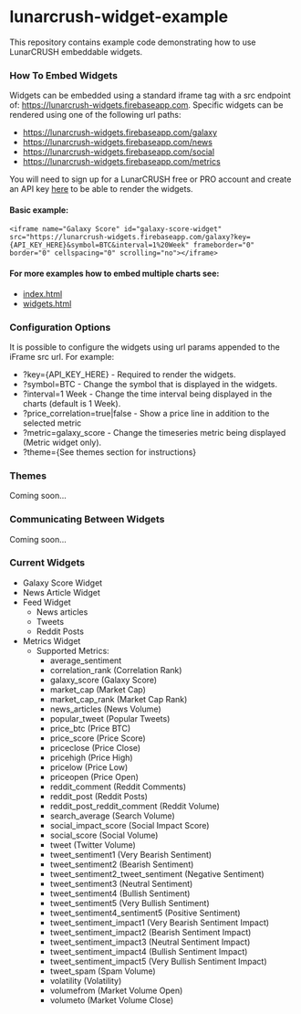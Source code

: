 # lunarcrush-widget-example

This repository contains example code demonstrating how to use LunarCRUSH embeddable widgets.
  
### How To Embed Widgets

Widgets can be embedded using a standard iframe tag with a src endpoint of: https://lunarcrush-widgets.firebaseapp.com. Specific widgets can be rendered using one of the following url paths:
- https://lunarcrush-widgets.firebaseapp.com/galaxy
- https://lunarcrush-widgets.firebaseapp.com/news
- https://lunarcrush-widgets.firebaseapp.com/social
- https://lunarcrush-widgets.firebaseapp.com/metrics

You will need to sign up for a LunarCRUSH free or PRO account and create an API key [here](https://lunarcrush.com/settings/api) to be able to render the widgets. 

#### Basic example:

```<iframe name="Galaxy Score" id="galaxy-score-widget" src="https://lunarcrush-widgets.firebaseapp.com/galaxy?key={API_KEY_HERE}&symbol=BTC&interval=1%20Week" frameborder="0" border="0" cellspacing="0" scrolling="no"></iframe>```

#### For more examples how to embed multiple charts see: 
- [index.html](https://github.com/levid/lunarcrush-widget-example/blob/master/public/index.html)
- [widgets.html](https://github.com/levid/lunarcrush-widget-example/blob/master/public/widgets.html)

### Configuration Options

It is possible to configure the widgets using url params appended to the iFrame src url. For example:
  
  * ?key={API_KEY_HERE} - Required to render the widgets.
  * ?symbol=BTC - Change the symbol that is displayed in the widgets.
  * ?interval=1 Week - Change the time interval being displayed in the charts (default is 1 Week).
  * ?price_correlation=true|false - Show a price line in addition to the selected metric
  * ?metric=galaxy_score - Change the timeseries metric being displayed (Metric widget only).
  * ?theme={See themes section for instructions}

### Themes

Coming soon...

### Communicating Between Widgets

Coming soon...

### Current Widgets

* Galaxy Score Widget
* News Article Widget
* Feed Widget
  - News articles
  - Tweets
  - Reddit Posts
* Metrics Widget
  - Supported Metrics:
    - average_sentiment
    - correlation_rank (Correlation Rank)
    - galaxy_score (Galaxy Score)
    - market_cap (Market Cap)
    - market_cap_rank (Market Cap Rank)
    - news_articles (News Volume)
    - popular_tweet (Popular Tweets)
    - price_btc (Price BTC)
    - price_score (Price Score)
    - priceclose (Price Close)
    - pricehigh (Price High)
    - pricelow (Price Low)
    - priceopen (Price Open)
    - reddit_comment (Reddit Comments)
    - reddit_post (Reddit Posts)
    - reddit_post_reddit_comment (Reddit Volume)
    - search_average (Search Volume)
    - social_impact_score (Social Impact Score)
    - social_score (Social Volume)
    - tweet (Twitter Volume)
    - tweet_sentiment1 (Very Bearish Sentiment)
    - tweet_sentiment2 (Bearish Sentiment)
    - tweet_sentiment2_tweet_sentiment (Negative Sentiment)
    - tweet_sentiment3 (Neutral Sentiment)
    - tweet_sentiment4 (Bullish Sentiment)
    - tweet_sentiment5 (Very Bullish Sentiment)
    - tweet_sentiment4_sentiment5 (Positive Sentiment)
    - tweet_sentiment_impact1 (Very Bearish Sentiment Impact)
    - tweet_sentiment_impact2 (Bearish Sentiment Impact)
    - tweet_sentiment_impact3 (Neutral Sentiment Impact)
    - tweet_sentiment_impact4 (Bullish Sentiment Impact)
    - tweet_sentiment_impact5 (Very Bullish Sentiment Impact)
    - tweet_spam (Spam Volume)
    - volatility (Volatility)
    - volumefrom (Market Volume Open)
    - volumeto (Market Volume Close)
